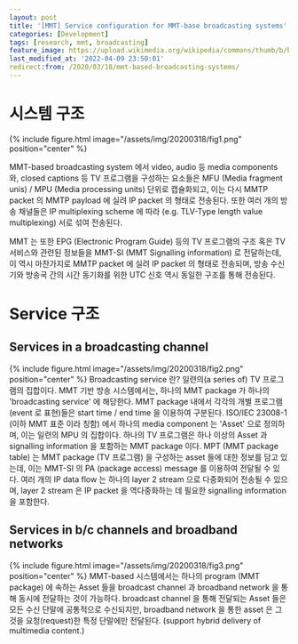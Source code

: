 ```yaml
---
layout: post
title: '[MMT] Service configuration for MMT-base broadcasting systems'
categories: [Development]
tags: [research, mmt, broadcasting]
feature_image: https://upload.wikimedia.org/wikipedia/commons/thumb/b/ba/MPEG_Transport_Stream_HL.svg/800px-MPEG_Transport_Stream_HL.svg.png
last_modified_at: '2022-04-09 23:50:01'
redirect:from: /2020/03/18/mmt-based-broadcasting-systems/
---
```


<!-- more -->

# 시스템 구조

{% include figure.html image="/assets/img/20200318/fig1.png" position="center" %}

MMT-based broadcasting system 에서 video, audio 등 media components 와, closed captions 등 TV 프로그램을 구성하는 요소들은 MFU (Media fragment unis) / MPU (Media processing units) 단위로 캡슐화되고, 이는 다시 MMTP packet 의 MMTP payload 에 실려 IP packet 의 형태로 전송된다. 또한 여러 개의 방송 채널들은 IP multiplexing scheme 에 따라 (e.g. TLV-Type length value multiplexing) 서로 섞여 전송된다.

MMT 는 또한 EPG (Electronic Program Guide) 등의 TV 프로그램의 구조 혹은 TV 서비스와 관련된 정보들을 MMT-SI (MMT Signalling information) 로 전달하는데, 이 역시 마찬가지로 MMTP packet 에 실려 IP packet 의 형태로 전송되며, 방송 수신기와 방송국 간의 시간 동기화를 위한 UTC 신호 역시 동일한 구조를 통해 전송된다.

# Service 구조

## Services in a broadcasting channel

{% include figure.html image="/assets/img/20200318/fig2.png" position="center" %}
Broadcasting service 란? 일련의(a series of) TV 프로그램의 집합이다. MMT 기반 방송 시스템에서는, 하나의 MMT package 가 하나의 'broadcasting service' 에 해당한다. MMT package 내에서 각각의 개별 프로그램(event 로 표현)들은 start time / end time 을 이용하여 구분된다. ISO/IEC 23008-1 (이하 MMT 표준 이라 칭함) 에서 하나의 media component 는 'Asset' 으로 정의하며, 이는 일련의 MPU 의 집합이다. 하나의 TV 프로그램은 하나 이상의 Asset 과 signalling information 을 포함하는 MMT package 이다. MPT (MMT package table) 는 MMT package (TV 프로그램) 을 구성하는 asset 들에 대한 정보를 담고 있는데, 이는 MMT-SI 의 PA (package access) message 를 이용하여 전달될 수 있다.
여러 개의 IP data flow 는 하나의 layer 2 stream 으로 다중화되어 전송될 수 있으며, layer 2 stream 은 IP packet 을 역다중화하는 데 필요한 signalling information 을 포함한다.

## Services in b/c channels and broadband networks

{% include figure.html image="/assets/img/20200318/fig3.png" position="center" %}
MMT-based 시스템에서는 하나의 program (MMT package) 에 속하는 Asset 들을 broadcast channel 과 broadband network 을 통해 동시에 전달하는 것이 가능하다. broadcast channel 을 통해 전달되는 Asset 들은 모든 수신 단말에 공통적으로 수신되지만, broadband network 을 통한 asset 은 그것을 요청(request)한 특정 단말에만 전달된다. (support hybrid delivery of multimedia content.)
